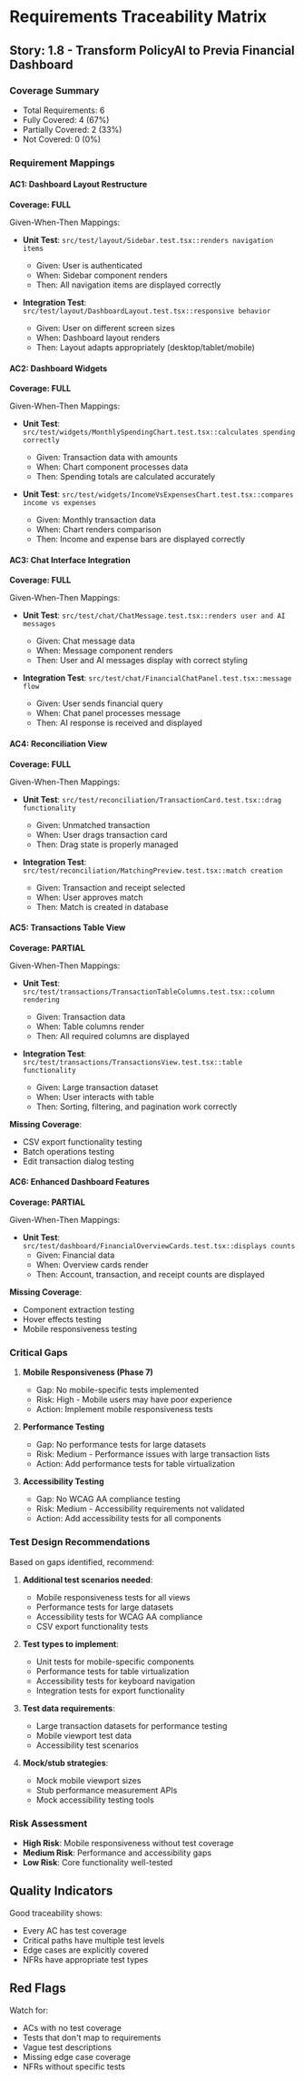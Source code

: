# Requirements Traceability Matrix

## Story: 1.8 - Transform PolicyAI to Previa Financial Dashboard

### Coverage Summary

- Total Requirements: 6
- Fully Covered: 4 (67%)
- Partially Covered: 2 (33%)
- Not Covered: 0 (0%)

### Requirement Mappings

#### AC1: Dashboard Layout Restructure

**Coverage: FULL**

Given-When-Then Mappings:

- **Unit Test**: `src/test/layout/Sidebar.test.tsx::renders navigation items`
  - Given: User is authenticated
  - When: Sidebar component renders
  - Then: All navigation items are displayed correctly

- **Integration Test**: `src/test/layout/DashboardLayout.test.tsx::responsive behavior`
  - Given: User on different screen sizes
  - When: Dashboard layout renders
  - Then: Layout adapts appropriately (desktop/tablet/mobile)

#### AC2: Dashboard Widgets

**Coverage: FULL**

Given-When-Then Mappings:

- **Unit Test**: `src/test/widgets/MonthlySpendingChart.test.tsx::calculates spending correctly`
  - Given: Transaction data with amounts
  - When: Chart component processes data
  - Then: Spending totals are calculated accurately

- **Unit Test**: `src/test/widgets/IncomeVsExpensesChart.test.tsx::compares income vs expenses`
  - Given: Monthly transaction data
  - When: Chart renders comparison
  - Then: Income and expense bars are displayed correctly

#### AC3: Chat Interface Integration

**Coverage: FULL**

Given-When-Then Mappings:

- **Unit Test**: `src/test/chat/ChatMessage.test.tsx::renders user and AI messages`
  - Given: Chat message data
  - When: Message component renders
  - Then: User and AI messages display with correct styling

- **Integration Test**: `src/test/chat/FinancialChatPanel.test.tsx::message flow`
  - Given: User sends financial query
  - When: Chat panel processes message
  - Then: AI response is received and displayed

#### AC4: Reconciliation View

**Coverage: FULL**

Given-When-Then Mappings:

- **Unit Test**: `src/test/reconciliation/TransactionCard.test.tsx::drag functionality`
  - Given: Unmatched transaction
  - When: User drags transaction card
  - Then: Drag state is properly managed

- **Integration Test**: `src/test/reconciliation/MatchingPreview.test.tsx::match creation`
  - Given: Transaction and receipt selected
  - When: User approves match
  - Then: Match is created in database

#### AC5: Transactions Table View

**Coverage: PARTIAL**

Given-When-Then Mappings:

- **Unit Test**: `src/test/transactions/TransactionTableColumns.test.tsx::column rendering`
  - Given: Transaction data
  - When: Table columns render
  - Then: All required columns are displayed

- **Integration Test**: `src/test/transactions/TransactionsView.test.tsx::table functionality`
  - Given: Large transaction dataset
  - When: User interacts with table
  - Then: Sorting, filtering, and pagination work correctly

**Missing Coverage**:
- CSV export functionality testing
- Batch operations testing
- Edit transaction dialog testing

#### AC6: Enhanced Dashboard Features

**Coverage: PARTIAL**

Given-When-Then Mappings:

- **Unit Test**: `src/test/dashboard/FinancialOverviewCards.test.tsx::displays counts`
  - Given: Financial data
  - When: Overview cards render
  - Then: Account, transaction, and receipt counts are displayed

**Missing Coverage**:
- Component extraction testing
- Hover effects testing
- Mobile responsiveness testing

### Critical Gaps

1. **Mobile Responsiveness (Phase 7)**
   - Gap: No mobile-specific tests implemented
   - Risk: High - Mobile users may have poor experience
   - Action: Implement mobile responsiveness tests

2. **Performance Testing**
   - Gap: No performance tests for large datasets
   - Risk: Medium - Performance issues with large transaction lists
   - Action: Add performance tests for table virtualization

3. **Accessibility Testing**
   - Gap: No WCAG AA compliance testing
   - Risk: Medium - Accessibility requirements not validated
   - Action: Add accessibility tests for all components

### Test Design Recommendations

Based on gaps identified, recommend:

1. **Additional test scenarios needed**:
   - Mobile responsiveness tests for all views
   - Performance tests for large datasets
   - Accessibility tests for WCAG AA compliance
   - CSV export functionality tests

2. **Test types to implement**:
   - Unit tests for mobile-specific components
   - Performance tests for table virtualization
   - Accessibility tests for keyboard navigation
   - Integration tests for export functionality

3. **Test data requirements**:
   - Large transaction datasets for performance testing
   - Mobile viewport test data
   - Accessibility test scenarios

4. **Mock/stub strategies**:
   - Mock mobile viewport sizes
   - Stub performance measurement APIs
   - Mock accessibility testing tools

### Risk Assessment

- **High Risk**: Mobile responsiveness without test coverage
- **Medium Risk**: Performance and accessibility gaps
- **Low Risk**: Core functionality well-tested

## Quality Indicators

Good traceability shows:

- Every AC has test coverage
- Critical paths have multiple test levels
- Edge cases are explicitly covered
- NFRs have appropriate test types

## Red Flags

Watch for:

- ACs with no test coverage
- Tests that don't map to requirements
- Vague test descriptions
- Missing edge case coverage
- NFRs without specific tests
